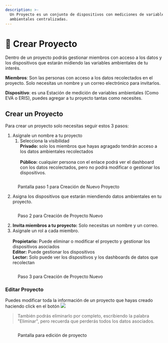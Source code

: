 ```yaml
---
description: >-
  Un Proyecto es un conjunto de dispositivos con mediciones de variables
  ambientales centralizadas.
---
```


# 🐣 Crear Proyecto

Dentro de un proyecto podrás gestionar miembros con acceso a los datos y los dispositivos que estarán midiendo las variables ambientales de tu interés.&#x20;

**Miembros**: Son las personas con acceso a los datos recolectados en el proyecto. Solo necesitas un nombre y un correo electrónico para invitarlos.&#x20;

**Dispositivo**: es una Estación de medición de variables ambientales (Como EVA o ERIS), puedes agregar a tu proyecto tantas como necesites.&#x20;

## Crear un Proyecto

Para crear un proyecto solo necesitas seguir estos 3 pasos:

1. Asígnale un nombre a tu proyecto
   1. Selecciona la visibilidad\
      **Privado:** solo los miembros que hayas agragado tendrán acceso a los datos ambientales recolectados\
      \
      **Público:** cualquier persona con el enlace podrá ver el dashboard con los datos recolectados, pero no podrá modificar o gestionar los dispositivos.&#x20;

<figure><img src="broken-reference" alt=""><figcaption><p>Pantalla paso 1 para Creación de Nuevo Proyecto</p></figcaption></figure>

2. Asigna los dispositivos que estarán miendiendo datos ambientales en tu proyecto.

<figure><img src="broken-reference" alt=""><figcaption><p>Paso 2 para Creación de Proyecto Nuevo</p></figcaption></figure>

2. **Invita miembros a tu proyecto:** Solo necesitas un nombre y un correo.
3. Asígnale un rol a cada miembro. \
   \
   **Propietario:** Puede eliminar o modificar el proyecto y gestionar los dispositivos asociados\
   **Editor:** Puede gestionar los dispositivos\
   **Lector:** Solo puede ver los dispositivos y los dashboards de datos que recolectan

<figure><img src="broken-reference" alt=""><figcaption><p>Paso 3 para Creación de Proyecto Nuevo</p></figcaption></figure>

### Editar Proyecto

Puedes modificar toda la información de un proyecto que hayas creado haciendo click en el botón ![](broken-reference)



> También podrás eliminarlo por completo, escribiendo la palabra "Eliminar", pero recuerda que perderás todos los datos asociados.&#x20;

<figure><img src="broken-reference" alt=""><figcaption><p>Pantalla para edición de proyecto</p></figcaption></figure>



